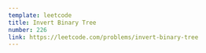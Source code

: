 ```yaml
---
template: leetcode
title: Invert Binary Tree
number: 226
link: https://leetcode.com/problems/invert-binary-tree
---
```

